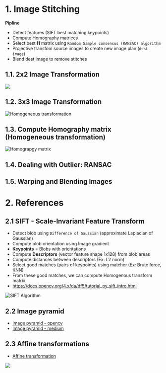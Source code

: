 # 1. Image Stitching
**Pipline**

- Detect features (SIFT best matching keypoints)
- Compute Homography matrices
- Select best **H** matrix using `Random Sample consensus (RANSAC) algorithm` 
- Projective transfom source images to create new image plan (`dest image`)
- Blend dest image to remove stitches
## 1.1. 2x2 Image Transformation
![](https://www.cs.princeton.edu/courses/archive/fall00/cs426/lectures/transform/img021.gif)
## 1.2. 3x3 Image Transformation
![Homogeneous transformation](https://miro.medium.com/v2/resize:fit:800/1*emAmhmVX6UkJFnR6Byqjpg.png)
## 1.3. Compute Homography matrix (Homogeneous transformation)
![Homograpgy matrix](https://forums.fast.ai/uploads/default/original/2X/1/1acb50c0bbf769a476b344467519711f859d11d0.png)

## 1.4. Dealing with Outlier: RANSAC
## 1.5. Warping and Blending Images


# 2. References
## 2.1 SIFT - Scale-Invariant Feature Transform
- Detect blob using `Difference of Gaussian` (approximate Laplacian of Gaussian)
- Compute blob orientation using Image gradient
- **Keypoints** = Blobs with orientations
- Compute **Descriptors** (vector feature shape 1x128) from blob areas
- Compute distances between descriptors (Ex: L2 norm)
- Select good matches (pairs of keypoints) using matcher (Ex: Brute force, KNN)
- From these good matches, we can compute Homogenous transform matrix
-  https://docs.opencv.org/4.x/da/df5/tutorial_py_sift_intro.html

![SIFT Algorithm](https://file.techscience.com/ueditor/files/iasc/TSP_IASC-31-2/TSP_IASC_19654/TSP_IASC_19654/Images/IASC_19654-fig-2.png/mobile_webp)

## 2.2 Image pyramid
- [Image pyramid - opencv](https://docs.opencv.org/4.x/da/df5/tutorial_py_sift_intro.html)
- [Image pyramid - medium](https://medium-com.translate.goog/analytics-vidhya/a-beginners-guide-to-computer-vision-part-4-pyramid-3640edeffb00?_x_tr_sl=auto&_x_tr_tl=en&_x_tr_hl=vi&_x_tr_pto=wapp)

## 2.3 Affine transformations
- [Affine transformation](https://docs.opencv.org/4.x/d4/d61/tutorial_warp_affine.html)

![](https://docs.opencv.org/4.x/Warp_Affine_Tutorial_Theory_0.jpg)

